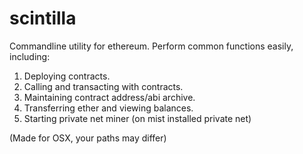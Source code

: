 # scintilla

Commandline utility for ethereum. Perform common functions easily, including:

1. Deploying contracts.
2. Calling and transacting with contracts.
3. Maintaining contract address/abi archive.
4. Transferring ether and viewing balances.
5. Starting private net miner (on mist installed private net)

(Made for OSX, your paths may differ)

